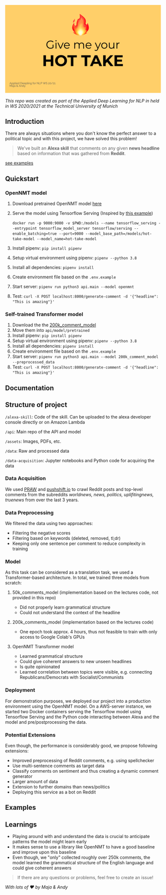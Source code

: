 ![Cover](assets/cover.png)

*This repo was created as part of the Applied Deep Learning for NLP in held in WS 2020/2021 at the Technical University of Munich*

## Introduction

There are always situations where you don't know the perfect answer to a political topic and with this project, we have solved this problem!

>We've built an **Alexa skill** that comments on any given **news headline** based on information that was gathered from **Reddit**.

[see examples](#examples)

## Quickstart

### OpenNMT model

1. Download pretrained OpenNMT model [here](https://drive.google.com/drive/folders/17wA8XxT-7rQMqboWUBxBH94fLA5Oifhp?usp=sharing)
2. Serve the model using Tensorflow Serving (Inspired by [this example](https://github.com/OpenNMT/OpenNMT-tf/tree/master/examples/serving/tensorflow_serving))

   `docker run -p 9000:9000 -v $PWD:/models --name tensorflow_serving --entrypoint tensorflow_model_server tensorflow/serving
        --enable_batching=true --port=9000 --model_base_path=/models/hot-take-model --model_name=hot-take-model`
3. Install pipenv: `pip install pipenv`
4. Setup virtual environment using pipenv: `pipenv --python 3.8`
5. Install all dependencies: `pipenv install`
6. Create environment file based on the `.env.example`
7. Start server: `pipenv run python3 api.main --model openmnt`
8. Test: `curl -X POST localhost:8000/generate-comment -d '{"headline": "This is amazing"}'`

### Self-trained Transformer model

1. Download the the [200k_comment_model](https://drive.google.com/drive/folders/1Q8X8osJwx7EklLvoXuSeP2dDA-Go8tL_?usp=sharing)
2. Move them into `api/model/pretrained`
3. Install pipenv: `pip install pipenv`
4. Setup virtual environment using pipenv: `pipenv --python 3.8`
5. Install all dependencies: `pipenv install`
6. Create environment file based on the `.env.example`
7. Start server: `pipenv run python3 api.main --model 200k_comment_model --preprocessed_data`
8. Test: `curl -X POST localhost:8000/generate-comment -d '{"headline": "This is amazing"}'`

## Documentation

## Structure of project

`/alexa-skill`: Code of the skill. Can be uploaded to the alexa developer console directly or on Amazon Lambda

`/api`: Main repo of the API and model

`/assets`: Images, PDFs, etc.

`/data`: Raw and processed data

`/data-acquisition`: Jupyter notebooks and Python code for acquiring the data

### Data Acquisition

We used [PRAW](https://praw.readthedocs.io/en/latest/index.html) and [pushshift.io](https://pushshift.io/api-parameters/) to crawl Reddit posts and top-level comments from the subreddits *worldnews, news, politics, uplifitingnews, truenews* from over the last 3 years.

### Data Preprocessing

We filtered the data using two approaches:

- Filtering the negative scores
- Filtering based on keywords (deleted, removed, tl;dr)
- Keeping only one sentence per comment to reduce complexity in training

### Model

As this task can be considered as a translation task, we used a Transformer-based architecture. In total, we trained three models from scratch:

1. 50k_comments_model (implementation based on the lectures code, not provided in this repo)
    - Did not properly learn grammatical structure
    - Could not understand the context of the headline

2. 200k_comments_model (implementation based on the lectures code)
    - One epoch took approx. 4 hours, thus not feasible to train with only access to Google Colab's GPUs

3. OpenNMT Transformer model
    - Learned grammatical structure
    - Could give coherent answers to new unseen headlines
    - Is quite opinionated
    - Learned correlation between topics were visible, e.g. connecting Republicans/Democrats with Socialist/Communists

### Deployment

For demonstration purposes, we deployed our project into a production environment using the OpenNMT model. On a AWS-server instance, we started two Docker containers serving the Tensorflow model using Tensorflow Serving and the Python code interacting between Alexa and the model and pre/postprocessing the data.

### Potential Extensions

Even though, the performance is considerably good, we propose following extensions:

- Improved preprocessing of Reddit comments, e.g. using spellchecker
- Use multi-sentence comments as target data
- Classify comments on sentiment and thus creating a dynamic comment generator
- Larger amount of data
- Extension to further domains than news/politics
- Deploying this service as a bot on Reddit

## Examples

## Learnings

- Playing around with and understand the data is crucial to anticipate patterns the model might learn early
- It makes sense to use a library like OpenNMT to have a good baseline and improve upon this baseline
- Even though, we "only" collected roughly over 250k comments, the model learned the grammatical structure of the English language and could give coherent answers

> If there are any questions or problems, feel free to create an issue!

*With lots of ❤️ by Maja & Andy*
